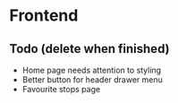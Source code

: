 # Frontend

## Todo (delete when finished)

- Home page needs attention to styling
- Better button for header drawer menu
- Favourite stops page

